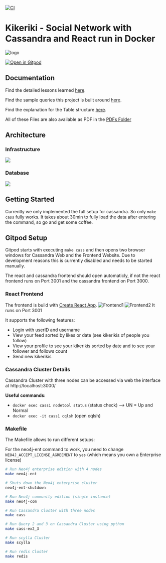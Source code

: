 [![CI](https://github.com/Miracle-Fruit/distributed-nosqldb/actions/workflows/main.yml/badge.svg?branch=main)](https://github.com/Miracle-Fruit/distributed-nosqldb/actions/workflows/main.yml)

# Kikeriki - Social Network with Cassandra and React run in Docker 

![logo](logo.png)

[![Open in Gitpod](https://gitpod.io/button/open-in-gitpod.svg)](https://gitpod.io/#https://github.com/Miracle-Fruit/distributed-nosqldb)

## Documentation

Find the detailed lessons learned [here](lessons-learned.md).

Find the sample queries this project is built around [here](./cassandra/README.md).

Find the explanation for the Table structure [here](structure.md).


All of these Files are also available as PDF in the [PDFs Folder ](./pdfs/)



## Architecture

### Infrastructure

![](architecture-infra.png)

### Database

![](architecture-cass.png)

## Getting Started
Currently we only implemented the full setup for cassandra. So only ```make cass``` fully works. It takes about 30min to fully load the data after entering the command, so go and get some coffee.



## Gitpod Setup

Gitpod starts with executing `make cass` and then opens two browser windows for Cassandra Web and the Frontend Website. Due to development reasons this is currently disabled and needs to be started manually.

The react and cassandra frontend should open automaticly, if not the react frontend runs on Port 3001 and the cassandra frontend on Port 3000. 

### React Frontend

The frontend is build with [Create React App](https://github.com/facebook/create-react-app).
![Frontend1](./frontend1.png)
![Frontend2](./frontend2.png)
It runs on Port 3001

It supports the following features:
* Login with userID and username
* View your feed sorted by likes or date (see kikerikis of people you follow)
* View your profile to see your kikerikis sorted by date and to see your follower and follows count
* Send new kikerikis



### Cassandra Cluster Details

Cassandra Cluster with three nodes can be accessed via web the interface at http://localhost:3000/

**Useful commands:**
* `docker exec cass1 nodetool status` (status check) --> UN = Up and Normal
* `docker exec -it cass1 cqlsh` (open cqlsh)


### Makefile 
The Makefile allows to run different setups:

For the neo4j-ent command to work, you need to change ```NEO4J_ACCEPT_LICENSE_AGREEMENT``` to ```yes``` (which means you own a Enterprise license)
```bash
# Run Neo4j enterprise edition with 4 nodes
make neo4j-ent

# Shuts down the Neo4j enterprise cluster
neo4j-ent-shutdown

# Run Neo4j community edition (single instance)
make neo4j-com

# Run Cassandra Cluster with three nodes
make cass

# Run Query 2 and 3 on Cassandra Cluster using python
make cass-ex2_3

# Run scylla Cluster
make scylla

# Run redis Cluster
make redis
```
